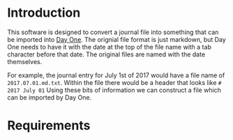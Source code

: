 # Introduction

This software is designed to convert a journal file into something that can be imported into [Day One][day_one]. The orignial file format is just markdown, but Day One needs to have it with the date at the top of the file name with a tab character before that date. The original files are named with the date themselves.

For example, the journal entry for July 1st of 2017 would have a file name of `2017.07.01.md.txt`. Within the file there would be a header that looks like `# 2017 July 01` Using these bits of information we can construct a file which can be imported by Day One.

[day_one]: http://dayoneapp.com/

# Requirements

